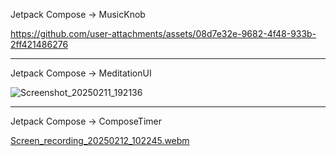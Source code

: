 Jetpack Compose -> MusicKnob

https://github.com/user-attachments/assets/08d7e32e-9682-4f48-933b-2ff421486276

------------------------------------------

Jetpack Compose -> MeditationUI

![Screenshot_20250211_192136](https://github.com/user-attachments/assets/55c0160d-8274-4f40-af88-9fd2f6d68c7f)

---------------------------------------------

Jetpack Compose -> ComposeTimer

[Screen_recording_20250212_102245.webm](https://github.com/user-attachments/assets/2090ac39-135d-4bac-b0d9-2d1f3b66fee8)



